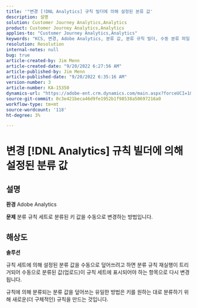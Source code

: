 ```yaml
---
title: '"변경 [!DNL Analytics] 규칙 빌더에 의해 설정된 분류 값'
description: 설명
solution: Customer Journey Analytics,Analytics
product: Customer Journey Analytics,Analytics
applies-to: "Customer Journey Analytics,Analytics"
keywords: "KCS, 변경, Adobe Analytics, 분류 값, 분류 규칙 빌더, 수동 분류 파일 업로드"
resolution: Resolution
internal-notes: null
bug: true
article-created-by: Jim Menn
article-created-date: "9/20/2022 6:27:56 AM"
article-published-by: Jim Menn
article-published-date: "9/20/2022 6:35:16 AM"
version-number: 3
article-number: KA-15350
dynamics-url: "https://adobe-ent.crm.dynamics.com/main.aspx?forceUCI=1&pagetype=entityrecord&etn=knowledgearticle&id=9752335a-ad38-ed11-9db1-0022480866ad"
source-git-commit: 0c3e421beca46d9fe1952b1f98538a50697216a0
workflow-type: tm+mt
source-wordcount: '118'
ht-degree: 3%

---
```


# 변경 [!DNL Analytics] 규칙 빌더에 의해 설정된 분류 값

## 설명


<b>환경</b>
Adobe Analytics

<b>문제</b>
분류 규칙 세트로 분류된 키 값을 수동으로 변경하는 방법입니다.


## 해상도


<b>솔루션</b>

규칙 세트에 의해 설정된 분류 값을 수동으로 덮어쓰려고 하면 분류 규칙 재실행이 트리거되어 수동으로 분류된 값(업로드)이 규칙 세트에 표시되어야 하는 항목으로 다시 변경됩니다.

규칙에 의해 분류되는 분류 값을 덮어쓰는 유일한 방법은 키를 원하는 대로 분류하기 위해 새로운(더 구체적인) 규칙을 만드는 것입니다.
